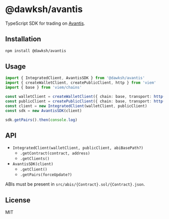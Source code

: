 # @dawksh/avantis

TypeScript SDK for trading on [Avantis](https://avantisfi.com).

## Installation

```sh
npm install @dawksh/avantis
```

## Usage

```ts
import { IntegratedClient, AvantisSDK } from '@dawksh/avantis'
import { createWalletClient, createPublicClient, http } from 'viem'
import { base } from 'viem/chains'

const walletClient = createWalletClient({ chain: base, transport: http(), account: /* your account */ })
const publicClient = createPublicClient({ chain: base, transport: http() })
const client = new IntegratedClient(walletClient, publicClient)
const sdk = new AvantisSDK(client)

sdk.getPairs().then(console.log)
```

## API

-   `IntegratedClient(walletClient, publicClient, abiBasePath?)`
    -   `.getContract(contract, address)`
    -   `.getClients()`
-   `AvantisSDK(client)`
    -   `.getClient()`
    -   `.getPairs(forceUpdate?)`

ABIs must be present in `src/abis/{Contract}.sol/{Contract}.json`.

## License

MIT

